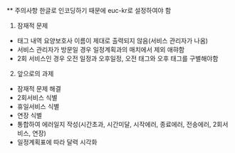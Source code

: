** 주의사항
한글로 인코딩하기 때문에 euc-kr로 설정하여야 함


1. 잠재적 문제
- 태그 내역 요양보호사 이름이 제대로 출력되지 않음(서비스 관리자가 나옴)
- 서비스 관리자가 방문일 경우 일정계획과의 매치에서 제외 애햐함
- 2회 서비스인 경우 오전 일정과 오후일정, 오전 태그와 오후 태그를 구별해야함

2. 앞으로의 과제
- 잠재적 문제 해결
- 2회서비스 식별
- 휴일서비스 식별
- 연장 식별
- 통합하여 에러일지 작성(시간초과, 시간미달, 시작에러, 종료에러, 전송에러, 2회서비스, 연장)
- 일정계획표에 따라 달력 시각화